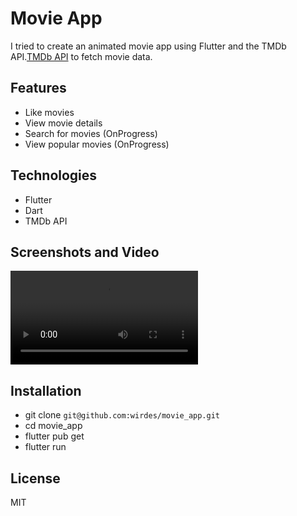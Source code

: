 # Movie App

I tried to create an animated movie app using Flutter and the TMDb API.[TMDb API](https://tmdb.org/) to fetch movie data.

## Features

- Like movies
- View movie details
- Search for movies (OnProgress)
- View popular movies (OnProgress)

## Technologies

- Flutter
- Dart
- TMDb API

## Screenshots and Video

![Video](https://github.com/wirdes/movie_app/video.mp4)

## Installation

* git clone ``git@github.com:wirdes/movie_app.git``
* cd movie_app
* flutter pub get
* flutter run

## License

MIT

